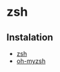# zsh

## Instalation

- [zsh](https://github.com/robbyrussell/oh-my-zsh/wiki/Installing-ZSH)
- [oh-myzsh](https://github.com/robbyrussell/oh-my-zsh)
